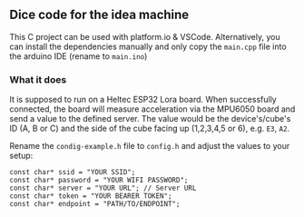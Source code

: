## Dice code for the idea machine

This C project can be used with platform.io & VSCode. Alternatively, you can install the dependencies manually and only copy the `main.cpp` file into the arduino IDE (rename to `main.ino`)

### What it does

It is supposed to run on a Heltec ESP32 Lora board. When successfully connected, the board will measure acceleration via the MPU6050 board and send a value to the defined server. The value would be the device's/cube's ID (A, B or C) and the side of the cube facing up (1,2,3,4,5 or 6), e.g. `E3`, `A2`.

Rename the `condig-example.h` file to `config.h` and adjust the values to your setup:

````
const char* ssid = "YOUR SSID";
const char* password = "YOUR WIFI PASSWORD";
const char* server = "YOUR URL"; // Server URL
const char* token = "YOUR BEARER TOKEN";
const char* endpoint = "PATH/TO/ENDPOINT";
````
